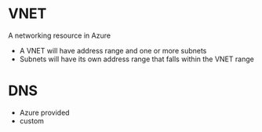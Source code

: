 # VNET
A networking resource in Azure

* A VNET will have address range and one or more subnets
* Subnets will have its own address range that falls within the VNET range



# DNS

* Azure provided
* custom